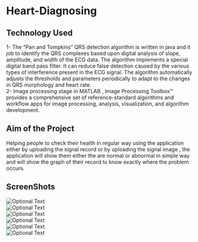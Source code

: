 # Heart-Diagnosing

## Technology Used 
1- The “Pan and Tompkins” QRS detection algorithm is written in java and it  job to identify the QRS complexes based upon digital analysis of slope, amplitude, and width of the ECG data. The algorithm implements a special digital band pass filter. It can reduce false detection caused by the various types of interference present in the 
ECG signal. The algorithm automatically adjusts the thresholds and parameters periodically to adapt to the changes in QRS morphology and heart rate.    
2- Image processing stage in MATLAB , Image Processing Toolbox™ provides a comprehensive set of reference-standard algorithms and workflow apps for image processing, analysis, visualization, and algorithm development.

## Aim of the Project 
Helping people to check their health in regular way using the application either by uploading the signal record or by uploading the signal  image , the application will show them either the are normal or abnormal in simple way and will show the graph of their record to know exactly where the problem occurs.


## ScreenShots

![Optional Text](../master/screenshots/b.png)
<br>
![Optional Text](../master/screenshots/c.png)
<br>
![Optional Text](../master/screenshots/a.png)
<br>
![Optional Text](../master/screenshots/d.png)
<br>
![Optional Text](../master/screenshots/e.png)
<br>
![Optional Text](.../master/screenshots/f.png)
<br>
